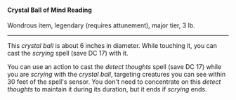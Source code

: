 #### Crystal Ball of Mind Reading

Wondrous item, legendary (requires attunement), major tier, 3 lb.

---

This *crystal ball* is about 6 inches in diameter. While touching it, you can cast the *scrying* spell (save DC 17) with it.

You can use an action to cast the *detect thoughts* spell (save DC 17) while you are *scrying* with the *crystal ball*, targeting creatures you can see within 30 feet of the spell's sensor. You don't need to concentrate on this *detect thoughts* to maintain it during its duration, but it ends if *scrying* ends.